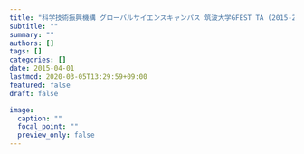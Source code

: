 ```yaml
---
title: "科学技術振興機構 グローバルサイエンスキャンパス 筑波大学GFEST TA (2015-2017)"
subtitle: ""
summary: ""
authors: []
tags: []
categories: []
date: 2015-04-01
lastmod: 2020-03-05T13:29:59+09:00
featured: false
draft: false

image:
  caption: ""
  focal_point: ""
  preview_only: false
---
```

